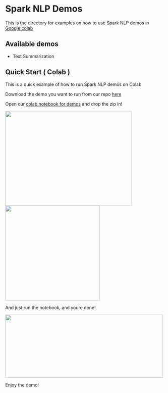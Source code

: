 # Spark NLP Demos

This is the directory for examples on how to use Spark NLP demos in [Google colab](https://colab.google)

## Available demos

* Text Summarization

## Quick Start ( Colab )

This is a quick example of how to run Spark NLP demos on Colab

Download the demo you want to run from our repo [here](https://github.com/AbdullahMubeenAnwar/spark-nlp/tree/master/examples/demos/streamlit)

Open our [colab notebook for demos](https://github.com/AbdullahMubeenAnwar/spark-nlp/blob/master/examples/demos/streamlit/run_streamlit_demos.ipynb) and drop the zip in!

<img src="https://github.com/AbdullahMubeenAnwar/spark-nlp/assets/77073730/c878c960-3e31-4f12-bcfc-c54821640898" width="400" height="300">
<img src="https://github.com/AbdullahMubeenAnwar/spark-nlp/assets/77073730/c6fb74f9-0faa-4689-a0e3-b7c8eaa4fa2a" width="300" height="300">

And just run the notebook, and youre done!

<img src="https://github.com/AbdullahMubeenAnwar/spark-nlp/assets/77073730/4f2d6c12-654f-420c-a0e5-4ae8618d2af5" width="500" height="200">

Enjoy the demo!
